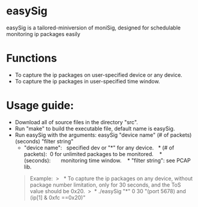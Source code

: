 # easySig
easySig is a tailored-miniversion of moniSig, designed for schedulable monitoring ip packages easily

# Functions
- To capture the ip packages on user-specified device or any device.
- To capture the ip packages in user-specified time window.

# Usage guide:
- Download all of source files in the directory "src".
- Run "make" to build the executable file, default name is easySig.
- Run easySig with the arguments: easySig "device name" (# of packets) (seconds) "filter string"
    * "device name":   specified dev or "\*" for any device.
    * (# of packets):  0 for unlimited packages to be monitored.
    * (seconds):       monitoring time window.
    * "filter string": see PCAP lib.
  >Example:
  >   * To capture the ip packages on any device, without package number limitation, only for 30 seconds, and the ToS value should be 0x20.
  >   * ./easySig "\*" 0 30 "(port 5678) and (ip[1] & 0xfc ==0x20)"
   
